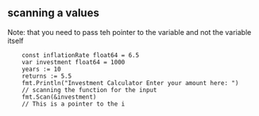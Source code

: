 ## scanning a values
Note: that you need to pass teh pointer to the variable and not the variable itself
```
	const inflationRate float64 = 6.5
	var investment float64 = 1000
	years := 10
	returns := 5.5
	fmt.Println("Investment Calculator Enter your amount here: ")
	// scanning the function for the input
	fmt.Scan(&investment)
	// This is a pointer to the i
```